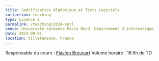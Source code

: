 ```yaml
---
title: Spécification Algébrique et Tests Logiciels
collection: teaching
type: Licence 2
permalink: /teaching/2024-satl
venue: Université Sorbonne Paris Nord, Département d'informatique
date: 2024-09-01
location: Villetaneuse, France
---
```

Responsable du cours : [Flavien Breuvart](https://lipn.univ-paris13.fr/~breuvart/)
Volume horaire : 16.5h de TD
